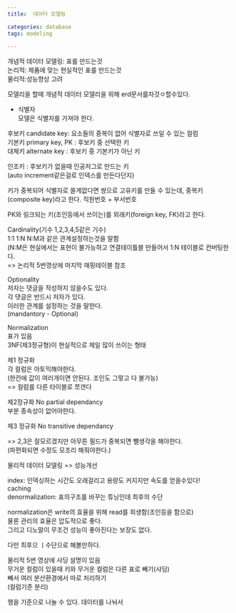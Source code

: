 ```yaml
---
title:  데이터 모델링

categories: database 
tags: modeling
 
---
```


  
  
   
개념적 데이터 모델링: 표를 만드는것  
논리적: 제품에 맞는 현실적인 표를 만드는것  
물리적:성능향상 고려  
  
모델리을 할때 개념적 데이터 모델리을 위해 erd문서를자것ㅇ할수있다.  
  
- 식별자  
모델은 식별자를 가져야 한다.  
  
후보키 candidate key: 요소들의 중복이 없어 식별자로 쓰일 수 있는 컬럼  
기본키 primary key, PK : 후보키 중 선택한 키  
대체키 alternate key : 후보키 중 기본키가 아닌 키  
  
인조키 : 후보키가 없을때 인공저그로 만드는 키  
(auto increment같은걸로 인덱스를 만든다던지)  
  
키가 중복되어 식별자로 쓸게없다면 쌍으로 고유키를 만들 수 있는데, 중복키(composite key)라고 한다. 직원번호 + 부서번호  
  
  
PK와 링크되는 키(조인등에서 쓰이는)를 외래키(foreign key, FK)라고 한다.  
  
  
Cardinality(기수 1,2,3,4,5같은 기수)  
1:1 1:N N:M과 같은 관계설정하는것을 말함  
(N:M은 현실에서는 표현이 불가능하고 연결테이틀블 만들어서 1:N 테이블로 컨버팅한다.  
=> 논리적 5번영상에 마지막 매핑테이블 참조  
  
  
Optionality  
저자는 댓글을 작성하지 않을수도 있다.  
각 댓글은 반드시 저자가 있다.  
이러한 관계를 설정하는 것을 말한다.  
(mandantory - Optional)  
  
  
Normalization  
표가 있음  
3NF(제3정규형)이 현실적으로 제일 많이 쓰이는 형태  
  
  
제1 정규화  
각 컬럼은 아토믹해야한다.  
(한칸에 값이 여러개이면 안된다. 조인도 그렇고 다 불가능)  
=> 컬럼를 다른 타이블로 쪼갠다  
  
  
제2정규화 No partial dependancy  
부분 종속성이 없어야한다.  
  
제3 정규화 No transitive dependancy  
  
=> 2,3은 잘모르겠지만 아무튼 필드가 중복되면 뺄생각을 해야한다.  
(파편화되면 수정도 모조리 해줘야한다.)  
  
  
  
물리적 데이터 모델링 => 성능개선  
  
index: 인덱싱하는 시간도 오래걸리고 용량도 커지지만 속도를 얻을수있다!  
caching  
denormalization: 표의구조를 바꾸는 튜닝인데 최후의 수단  
  
normalization은 write의 효율을 위해 read를 희생함(조인등을 함으로)  
물론 관리의 효율은 압도적으로 좋다.  
그리고 디노말이 무조건 성능이 좋아진다는 보장도 없다.  
  
다만 최후으 ㅣ수단으로 해볼만하다.  
  
물리적 5번 영상에 샤딩 설명이 있음  
무거운 컬럼이 있을때 키와 무거운 컬럼은 다른 표로 빼기(샤딩)  
빼서 여러 분산환경에서 따로 처리하기  
(컬럼기준 분리)  
  
행을 기준으로 나눌 수 있다. 데이터를 나눠서  
   
